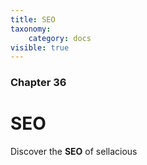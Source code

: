 ```yaml
---
title: SEO
taxonomy:
    category: docs
visible: true
---
```


### Chapter 36

# SEO

Discover the **SEO** of sellacious 